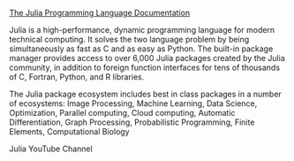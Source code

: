 [The Julia Programming Language Documentation](https://julialang.org)

Julia is a high-performance, dynamic programming language for modern technical computing. It solves the two language problem by being simultaneously as fast as C and as easy as Python. The built-in package manager provides access to over 6,000 Julia packages created by the Julia community, in addition to foreign function interfaces for tens of thousands of C, Fortran, Python, and R libraries.

The Julia package ecosystem includes best in class packages in a number of ecosystems: Image Processing, Machine Learning, Data Science, Optimization, Parallel computing, Cloud computing, Automatic Differentiation, Graph Processing, Probabilistic Programming, Finite Elements, Computational Biology

Julia YouTube Channel
